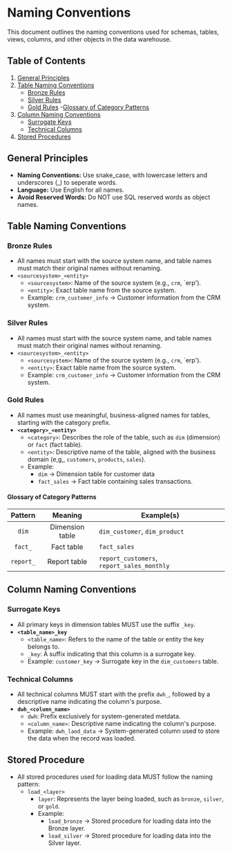 # Naming Conventions

This document outlines the naming conventions used for schemas, tables, views, columns, and other objects in the data warehouse.

## Table of Contents

1. [General Principles](#general-principles)
2. [Table Naming Conventions](#table-naming-conventions)
     - [Bronze Rules](#bronze-rules)
     - [Silver Rules](#silver-rules)
     - [Gold Rules](#gold-rules)
          -[Glossary of Category Patterns](#glossary-of-category-patterns) 
3. [Column Naming Conventions](#column-naming-conventions)
     - [Surrogate Keys](#surrogate-keys)
     - [Technical Columns](#technical-columns)
5. [Stored Procedures](#stored-procedure)

## General Principles 

- **Naming Conventions:** Use snake_case, with lowercase letters and underscores (_) to seperate words.
- **Language:** Use English for all names.
- **Avoid Reserved Words:** Do NOT use SQL reserved words as object names.

## Table Naming Conventions
### Bronze Rules 
  - All names must start with the source system name, and table names must match their original names without renaming.
  - `<sourcesystem>_<entity>`
    - `<sourcesystem>`: Name of the source system (e.g., `crm`, `erp').
    - `<entity>`: Exact table name from the source system.
    - Example: `crm_customer_info` -> Customer information from the CRM system.

### Silver Rules
  - All names must start with the source system name, and table names must match their original names without renaming.
  - `<sourcesystem>_<entity>`
    - `<sourcesystem>`: Name of the source system (e.g., `crm`, `erp').
    - `<entity>`: Exact table name from the source system.
    - Example: `crm_customer_info` -> Customer information from the CRM system.

### Gold Rules
  - All names must use meaningful, business-aligned names for tables, starting with the category prefix.
  - **`<category>_<entity>`**
    - `<category>`: Describes the role of the table, such as `dim` (dimension) or `fact` (fact table). 
    - `<entity>`: Descriptive name of the table, aligned with the business domain (e,g,, `customers`, `products`, `sales`).
    - Example:
      - `dim` -> Dimension table for customer data
      - `fact_sales` -> Fact table containing sales transactions.

#### Glossary of Category Patterns 

| Pattern   | Meaning         | Example(s)                                 |
|:---------:|:---------------:|--------------------------------------------|
| `dim`     | Dimension table | `dim_customer`, `dim_product`              |
| `fact_`   | Fact table      | `fact_sales`                               |
| `report_` | Report table    | `report_customers`, `report_sales_monthly` |

## Column Naming Conventions 
### Surrogate Keys 
- All primary keys in dimension tables MUST use the suffix `_key`.
- **`<table_name>_key`**
  - `<table_name>`: Refers to the name of the table or entity the key belongs to.
  - `_key`: A suffix indicating that this column is a surrogate key.
  - Example: `customer_key` -> Surrogate key in the `dim_customers` table.
 
 
### Technical Columns 
- All technical columns MUST start with the prefix `dwh_`, followed by a descriptive name indicating the column's purpose.
- **`dwh_<column_name>`**
  - `dwh`: Prefix exclusively for system-generated metdata.
  - `<column_name>`: Descriptive name indicating the column's purpose.
  - Example: `dwh_laod_data` -> System-generated column used to store the data when the record was loaded. 

## Stored Procedure 
- All stored procedures used for loading data MUST follow the naming pattern:
  - `load_<layer>`
    - `layer`: Represents the layer being loaded, such as `bronze`, `silver`, or `gold`.
    - Example:
      - `load_bronze` -> Stored procedure for loading data into the Bronze layer.
      - `load_silver` -> Stored procedure for loading data into the Silver layer.  
